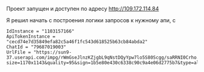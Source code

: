 Проект запущен и доступен по адресу http://109.172.114.84

Я решил начать с построения логики запросов к нужному апи, с


    IdInstance = "1103157166"
    ApiTokenInstance = "cecd74e7d35849efa82c5a46f1fc543d618525b63cb84abda2"
    ChatId = "79687019003" 
    UrlFile = "https://sun9-37.userapi.com/impg/rWmGseJlnzKZjgbL9qNstDQyYpw7lo5S80Scgg/saRRNI0Crho.jpg?size=1170x1143&quality=95&sign=1b5e80e430c6338c90c9a4e06d2775b7&type=album"